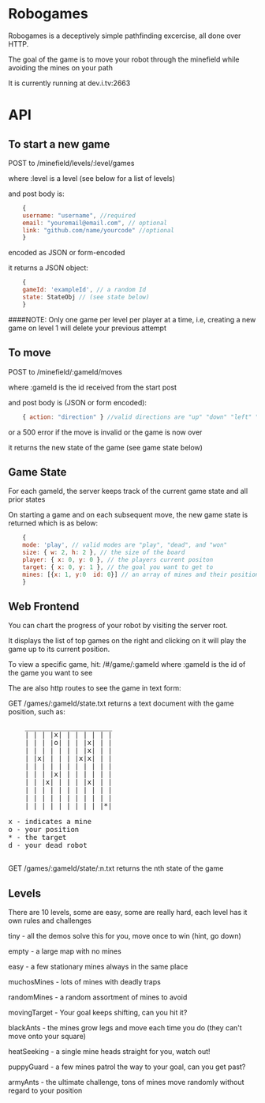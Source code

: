 Robogames
=========

Robogames is a deceptively simple pathfinding excercise, all done over HTTP.

The goal of the game is to move your robot through the minefield while avoiding the mines on your path

It is currently running at dev.i.tv:2663

API
========

To start a new game
---------

POST to /minefield/levels/:level/games

where :level is a level (see below for a list of levels)

and post body is:

```javascript
    { 
    username: "username", //required
    email: "youremail@email.com", // optional
    link: "github.com/name/yourcode" //optional
    }
```

encoded as JSON or form-encoded

it returns a JSON object:

```javascript
    { 
    gameId: 'exampleId', // a random Id
    state: StateObj // (see state below)
    }
```  


####NOTE: Only one game per level per player at a time, i.e, creating a new game on level 1 will delete your previous attempt

To move
--------
POST to /minefield/:gameId/moves

where :gameId is the id received from the start post

and post body is (JSON or form encoded):


```javascript
    { action: "direction" } //valid directions are "up" "down" "left" "right"
```    

or a 500 error if the move is invalid or the game is now over

it returns the new state of the game (see game state below)

Game State
----------

For each gameId, the server keeps track of the current game state and all prior states

On starting a game and on each subsequent move, the new game state is returned which is as below:

```javascript
    { 
    mode: 'play', // valid modes are "play", "dead", and "won"
    size: { w: 2, h: 2 }, // the size of the board
    player: { x: 0, y: 0 }, // the players current positon
    target: { x: 0, y: 1 }, // the goal you want to get to
    mines: [{x: 1, y:0  id: 0}] // an array of mines and their positions
    }
```

Web Frontend
--------------
You can chart the progress of your robot by visiting the server root.

It displays the list of top games on the right and clicking on it will play the game
up to its current position.

To view a specific game, hit: /#/game/:gameId where :gameId is the id of the game you want to see

The are also http routes to see the game in text form:

GET /games/:gameId/state.txt returns a text document with the game position, such as:
<pre>
	_____________________
	| | | |x| | | | | | |
	| | | |o| | | |x| | |
	| | | | | | | |x| | |
	| |x| | | | |x|x| | |
	| | | | | | | | | | |
	| | | |x| | | | | | |
	| | |x| | | | |x| | |
	| | | | | | | | | | |
	| | | | | | | | | | |
	| | | | | | | | | |*|

x - indicates a mine
o - your position
* - the target
d - your dead robot

</pre>
GET /games/:gameId/state/:n.txt returns the nth state of the game


Levels
-----------------
There are 10 levels, some are easy, some are really hard, each level has it own rules and challenges

tiny - all the demos solve this for you, move once to win (hint, go down)

empty - a large map with no mines

easy - a few stationary mines always in the same place

muchosMines - lots of mines with deadly traps

randomMines - a random assortment of mines to avoid

movingTarget - Your goal keeps shifting, can you hit it?

blackAnts - the mines grow legs and move each time you do (they can't move onto your square)

heatSeeking - a single mine heads straight for you, watch out!

puppyGuard - a few mines patrol the way to your goal, can you get past?

armyAnts - the ultimate challenge, tons of mines move randomly without regard to your position

